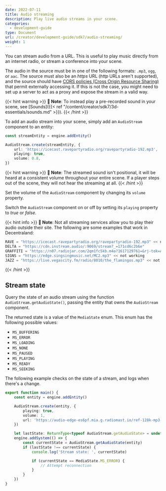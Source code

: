 ```yaml
---
date: 2022-07-11
title: Audio streaming
description: Play live audio streams in your scene.
categories:
  - development-guide
type: Document
url: /creator/development-guide/sdk7/audio-streaming/
weight: 1
---
```


You can stream audio from a URL. This is useful to play music directly from an internet radio, or stream a conference into your scene.

The audio in the source must be in one of the following formats: `.mp3`, `ogg`, or `aac`. The source must also be an _https_ URL (_http_ URLs aren't supported), and the source should have [CORS policies (Cross Origin Resource Sharing)](https://en.wikipedia.org/wiki/Cross-origin_resource_sharing) that permit externally accessing it. If this is not the case, you might need to set up a server to act as a proxy and expose the stream in a valid way.

{{< hint warning >}}
**📔 Note**: To instead play a pre-recorded sound in your scene, see [Sounds]({{< ref "/content/creator/sdk7/3d-essentials/sounds.md" >}}).
{{< /hint >}}

To add an audio stream into your scene, simply add an `AudioStream` component to an entity:

```ts
const streamEntity = engine.addEntity()

AudioStream.create(streamEntity, {
	url: 'https://icecast.ravepartyradio.org/ravepartyradio-192.mp3',
	playing: true,
	volume: 0.8,
})
```

{{< hint warning >}}
**📔 Note**: The streamed sound isn't positional, it will be heard at a consistent volume throughout your entire scene. If a player steps out of the scene, they will not hear the streaming at all.
{{< /hint >}}

Set the volume of the `AudioStream` component by changing its `volume` property.

Switch the `AudioStream` component on or off by setting its `playing` property to _true_ or _false_.

{{< hint info >}}
**📔 Note**:
Not all streaming services allow you to play their audio outside their site. The following are some examples that work in Decentraland:

```ts
RAVE = "https://icecast.ravepartyradio.org/ravepartyradio-192.mp3" << not working
DELTA = "https://cdn.instream.audio/:9069/stream?_=171cd6c2b6e"
GRAFFITI = "https://n07.radiojar.com/2qm1fc5kb.m4a?1617129761=&rj-tok=AAABeIR7VqwAilDFeUM39SDjmw&rj-ttl=5"
SIGNS = "https://edge.singsingmusic.net/MC2.mp3" << not working
JAZZ = "https://live.vegascity.fm/radio/8010/the_flamingos.mp3" << not working
```

{{< /hint >}}

## Stream state

Query the state of an audio stream using the function `AudioStream.getAudioState()`, passing the entity that owns the `AudioStream` component.

The returned state is a value of the `MediaState` enum. This enum has the following possible values:

- `MS_BUFFERING`
- `MS_ERROR`
- `MS_LOADING`
- `MS_NONE`
- `MS_PAUSED`
- `MS_PLAYING`
- `MS_READY`
- `MS_SEEKING`

The following example checks on the state of a stream, and logs when there's a change.

```ts
export function main() {
	const entity = engine.addEntity()

	AudioStream.create(entity, {
		playing: true,
		volume: 1,
		url: 'https://audio-edge-es6pf.mia.g.radiomast.io/ref-128k-mp3-stereo',
	})

	let lastState: ReturnType<typeof AudioStream.getAudioState> = undefined
	engine.addSystem(() => {
		const currentState = AudioStream.getAudioState(entity)
		if (lastState !== currentState) {
			console.log('Stream state: ', currentState)

			if (currentState == MediaState.MS_ERROR) {
				// Attempt reconnection
			}
		}
	})
}
```
